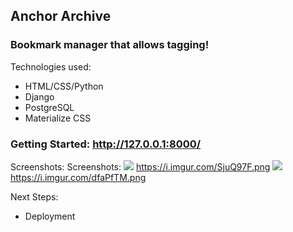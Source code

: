 ## Anchor Archive
### Bookmark manager that allows tagging!
  
Technologies used:
 - HTML/CSS/Python
 - Django
 - PostgreSQL
 - Materialize CSS

### Getting Started: http://127.0.0.1:8000/

Screenshots:
Screenshots:
![](<https://i.imgur.com/SjuQ97F.png>)
https://i.imgur.com/SjuQ97F.png
![](<https://i.imgur.com/dfaPfTM.png>)
https://i.imgur.com/dfaPfTM.png

Next Steps:
 - Deployment
